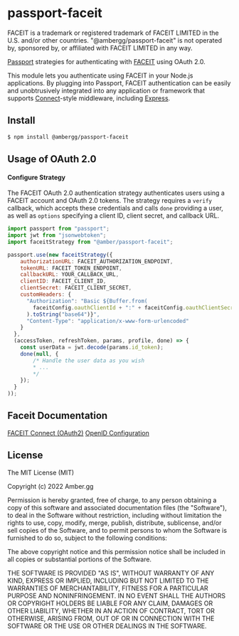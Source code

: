 # passport-faceit

FACEIT is a trademark or registered trademark of FACEIT LIMITED in the U.S. and/or other countries. "@ambergg/passport-faceit" is not operated by, sponsored by, or affiliated with FACEIT LIMITED in any way.

[Passport](http://passportjs.org/) strategies for authenticating with [FACEIT](https://faceit.com/)
using OAuth 2.0.

This module lets you authenticate using FACEIT in your Node.js applications.
By plugging into Passport, FACEIT authentication can be easily and
unobtrusively integrated into any application or framework that supports
[Connect](http://www.senchalabs.org/connect/)-style middleware, including
[Express](http://expressjs.com/).

## Install
```bash
$ npm install @ambergg/passport-faceit
```
## Usage of OAuth 2.0

#### Configure Strategy

The FACEIT OAuth 2.0 authentication strategy authenticates users using a FACEIT
account and OAuth 2.0 tokens. The strategy requires a `verify` callback, which
accepts these credentials and calls `done` providing a user, as well as
`options` specifying a client ID, client secret, and callback URL.

```javascript
import passport from "passport";
import jwt from "jsonwebtoken";
import faceitStrategy from "@amber/passport-faceit";

passport.use(new faceitStrategy({
    authorizationURL: FACEIT_AUTHORIZATION_ENDPOINT,
    tokenURL: FACEIT_TOKEN_ENDPOINT,
    callbackURL: YOUR_CALLBACK_URL,
    clientID: FACEIT_CLIENT_ID,
    clientSecret: FACEIT_CLIENT_SECRET,
    customHeaders: {
      "Authorization": "Basic ${Buffer.from(
        faceitConfig.oauthClientId + ":" + faceitConfig.oauthClientSecret
      ).toString("base64")}",
      "Content-Type": "application/x-www-form-urlencoded"
    }
  },
  (accessToken, refreshToken, params, profile, done) => {
    const userData = jwt.decode(params.id_token);
    done(null, {
        /* Handle the user data as you wish
        * ...
        */
    });
  }
));
```

## Faceit Documentation
[FACEIT Connect (OAuth2)](https://cdn.faceit.com/third_party/docs/FACEIT_Connect_3.0.pdf)
[OpenID Configuration](https://api.faceit.com/auth/v1/openid_configuration)

## License

The MIT License (MIT)

Copyright (c) 2022 Amber.gg

Permission is hereby granted, free of charge, to any person obtaining a copy of this software and associated documentation files (the "Software"), to deal in the Software without restriction, including without limitation the rights to use, copy, modify, merge, publish, distribute, sublicense, and/or sell copies of the Software, and to permit persons to whom the Software is furnished to do so, subject to the following conditions:

The above copyright notice and this permission notice shall be included in all copies or substantial portions of the Software.

THE SOFTWARE IS PROVIDED "AS IS", WITHOUT WARRANTY OF ANY KIND, EXPRESS OR IMPLIED, INCLUDING BUT NOT LIMITED TO THE WARRANTIES OF MERCHANTABILITY, FITNESS FOR A PARTICULAR PURPOSE AND NONINFRINGEMENT. IN NO EVENT SHALL THE AUTHORS OR COPYRIGHT HOLDERS BE LIABLE FOR ANY CLAIM, DAMAGES OR OTHER LIABILITY, WHETHER IN AN ACTION OF CONTRACT, TORT OR OTHERWISE, ARISING FROM, OUT OF OR IN CONNECTION WITH THE SOFTWARE OR THE USE OR OTHER DEALINGS IN THE SOFTWARE.
